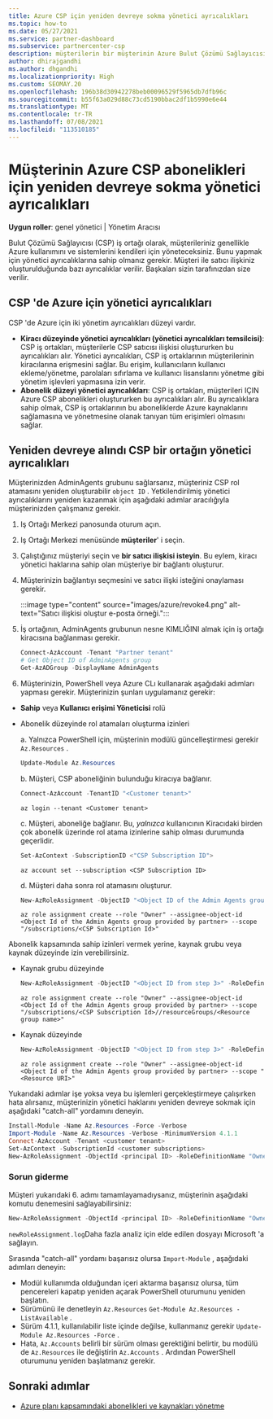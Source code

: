 ```yaml
---
title: Azure CSP için yeniden devreye sokma yönetici ayrıcalıkları
ms.topic: how-to
ms.date: 05/27/2021
ms.service: partner-dashboard
ms.subservice: partnercenter-csp
description: müşterilerin bir müşterinin Azure Bulut Çözümü Sağlayıcısı (CSP) aboneliklerinin yönetilmesine yardımcı olması için, ortağın yönetici ayrıcalıklarını yeniden devreye sokmasını nasıl sağlayacağınızı öğrenin.
author: dhirajgandhi
ms.author: dhgandhi
ms.localizationpriority: High
ms.custom: SEOMAY.20
ms.openlocfilehash: 196b38d30942278beb00096529f5965db7dfb96c
ms.sourcegitcommit: b55f63a029d88c73cd5190bbac2df1b5990e6e44
ms.translationtype: MT
ms.contentlocale: tr-TR
ms.lasthandoff: 07/08/2021
ms.locfileid: "113510185"
---
```

# <a name="reinstate-admin-privileges-for-a-customers-azure-csp-subscriptions"></a>Müşterinin Azure CSP abonelikleri için yeniden devreye sokma yönetici ayrıcalıkları  

**Uygun roller**: genel yönetici | Yönetim Aracısı

Bulut Çözümü Sağlayıcısı (CSP) iş ortağı olarak, müşterileriniz genellikle Azure kullanımını ve sistemlerini kendileri için yöneteceksiniz. Bunu yapmak için yönetici ayrıcalıklarına sahip olmanız gerekir. Müşteri ile satıcı ilişkiniz oluşturulduğunda bazı ayrıcalıklar verilir. Başkaları sizin tarafınızdan size verilir.

## <a name="admin-privileges-for-azure-in-csp"></a>CSP 'de Azure için yönetici ayrıcalıkları

CSP 'de Azure için iki yönetim ayrıcalıkları düzeyi vardır.

- **Kiracı düzeyinde yönetici ayrıcalıkları (yönetici ayrıcalıkları temsilcisi)**: CSP iş ortakları, müşterilerle CSP satıcısı ilişkisi oluştururken bu ayrıcalıkları alır. Yönetici ayrıcalıkları, CSP iş ortaklarının müşterilerinin kiracılarına erişmesini sağlar. Bu erişim, kullanıcıların kullanıcı ekleme/yönetme, parolaları sıfırlama ve kullanıcı lisanslarını yönetme gibi yönetim işlevleri yapmasına izin verir.
- **Abonelik düzeyi yönetici ayrıcalıkları**: CSP iş ortakları, müşterileri IÇIN Azure CSP abonelikleri oluştururken bu ayrıcalıkları alır. Bu ayrıcalıklara sahip olmak, CSP iş ortaklarının bu aboneliklerde Azure kaynaklarını sağlamasına ve yönetmesine olanak tanıyan tüm erişimleri olmasını sağlar.

## <a name="reinstate-csp-a-partners-admin-privileges"></a>Yeniden devreye alındı CSP bir ortağın yönetici ayrıcalıkları

Müşterinizden AdminAgents grubunu sağlarsanız, müşteriniz CSP rol atamasını yeniden oluşturabilir `object ID` . Yetkilendirilmiş yönetici ayrıcalıklarını yeniden kazanmak için aşağıdaki adımlar aracılığıyla müşterinizden çalışmanız gerekir.

1. Iş Ortağı Merkezi panosunda oturum açın.

2. Iş Ortağı Merkezi menüsünde **müşteriler**' i seçin.

3. Çalıştığınız müşteriyi seçin ve **bir satıcı ilişkisi isteyin**. Bu eylem, kiracı yönetici haklarına sahip olan müşteriye bir bağlantı oluşturur.

4. Müşterinizin bağlantıyı seçmesini ve satıcı ilişki isteğini onaylaması gerekir.

   :::image type="content" source="images/azure/revoke4.png" alt-text="Satıcı ilişkisi oluştur e-posta örneği.":::

5. İş ortağının, AdminAgents grubunun nesne KIMLIĞINI almak için iş ortağı kiracısına bağlanması gerekir.
  
   ```powershell
   Connect-AzAccount -Tenant "Partner tenant"
   # Get Object ID of AdminAgents group
   Get-AzADGroup -DisplayName AdminAgents
   ```

6. Müşterinizin, PowerShell veya Azure CLı kullanarak aşağıdaki adımları yapması gerekir. Müşterinizin şunları uygulamanız gerekir:

- **Sahip** veya **Kullanıcı erişimi Yöneticisi** rolü 
- Abonelik düzeyinde rol atamaları oluşturma izinleri

   a. Yalnızca PowerShell için, müşterinin modülü güncelleştirmesi gerekir `Az.Resources` .
   ```powershell
   Update-Module Az.Resources
   ```

   b. Müşteri, CSP aboneliğinin bulunduğu kiracıya bağlanır.
   ```powershell
   Connect-AzAccount -TenantID "<Customer tenant>"
   ```
   ```azurecli
   az login --tenant <Customer tenant>
   ```

   c. Müşteri, aboneliğe bağlanır. Bu, *yalnızca* kullanıcının Kiracıdaki birden çok abonelik üzerinde rol atama izinlerine sahip olması durumunda geçerlidir.

   ```powershell
   Set-AzContext -SubscriptionID <"CSP Subscription ID">
   ```
   ```azurecli
   az account set --subscription <CSP Subscription ID>
   ```

   d. Müşteri daha sonra rol atamasını oluşturur.
    
   ```powershell
   New-AzRoleAssignment -ObjectID "<Object ID of the Admin Agents group provided by partner>" -RoleDefinitionName "Owner" -Scope "/subscriptions/'<CSP subscription ID>'"
   ```
   ```azurecli
   az role assignment create --role "Owner" --assignee-object-id <Object Id of the Admin Agents group provided by partner> --scope "/subscriptions/<CSP Subscription Id>"
   ```

Abonelik kapsamında sahip izinleri vermek yerine, kaynak grubu veya kaynak düzeyinde izin verebilirsiniz. 

- Kaynak grubu düzeyinde

   ```powershell
   New-AzRoleAssignment -ObjectID "<Object ID from step 3>" -RoleDefinitionName Owner -Scope "/subscriptions/'SubscriptionID of CSP subscription'/resourceGroups/'Resource group name'"
   ```

   ```azurecli
   az role assignment create --role "Owner" --assignee-object-id <Object Id of the Admin Agents group provided by partner> --scope "/subscriptions/<CSP Subscription Id>//resourceGroups/<Resource group name>"
   ```

- Kaynak düzeyinde

   ```powershell
   New-AzRoleAssignment -ObjectID "<Object ID from step 3>" -RoleDefinitionName Owner -Scope "<Resource URI>"
   ```

   ```azurecli
   az role assignment create --role "Owner" --assignee-object-id <Object Id of the Admin Agents group provided by partner> --scope "<Resource URI>"
   ```

Yukarıdaki adımlar işe yoksa veya bu işlemleri gerçekleştirmeye çalışırken hata alırsanız, müşterinizin yönetici haklarını yeniden devreye sokmak için aşağıdaki "catch-all" yordamını deneyin.

```powershell
Install-Module -Name Az.Resources -Force -Verbose
Import-Module -Name Az.Resources -Verbose -MinimumVersion 4.1.1
Connect-AzAccount -Tenant <customer tenant>
Set-AzContext -SubscriptionId <customer subscriptions>
New-AzRoleAssignment -ObjectId <principal ID> -RoleDefinitionName "Owner" -Scope "/subscriptions/<customer subscription>" -ObjectType "ForeignGroup"
```

### <a name="troubleshooting"></a>Sorun giderme

Müşteri yukarıdaki 6. adımı tamamlayamadıysanız, müşterinin aşağıdaki komutu denemesini sağlayabilirsiniz:

```powershell
New-AzRoleAssignment -ObjectId <principal ID> -RoleDefinitionName "Owner" -Scope "/subscriptions/<costumer subscription>" -ObjectType "ForeignGroup" -Debug > newRoleAssignment.log
```

`newRoleAssignment.log`Daha fazla analiz için elde edilen dosyayı Microsoft 'a sağlayın.

Sırasında "catch-all" yordamı başarısız olursa `Import-Module` , aşağıdaki adımları deneyin:
- Modül kullanımda olduğundan içeri aktarma başarısız olursa, tüm pencereleri kapatıp yeniden açarak PowerShell oturumunu yeniden başlatın.
- Sürümünü ile denetleyin `Az.Resources` `Get-Module Az.Resources -ListAvailable` .
- Sürüm 4.1.1, kullanılabilir liste içinde değilse, kullanmanız gerekir `Update-Module Az.Resources -Force` .
- Hata, `Az.Accounts` belirli bir sürüm olması gerektiğini belirtir, bu modülü de `Az.Resources` ile değiştirin `Az.Accounts` . Ardından PowerShell oturumunu yeniden başlatmanız gerekir.


## <a name="next-steps"></a>Sonraki adımlar

- [Azure planı kapsamındaki abonelikleri ve kaynakları yönetme](azure-plan-manage.md)
